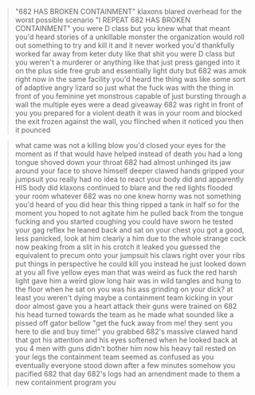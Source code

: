 >"682 HAS BROKEN CONTAINMENT"
>klaxons blared overhead for the worst possible scenario
>"I REPEAT 682 HAS BROKEN CONTAINMENT"
>you were D class but you knew what that meant
>you'd heard stories of a unkillable monster
>the organization would roll out something to try and kill it
>and it never worked
>you'd thankfully worked far away from keter duty like that shit
>you were D class but you weren't a murderer or anything like that
>just press ganged into it
>on the plus side free grub and essentially light duty
>but 682 was amok right now
>in the same facility
>you'd heard the thing was like some sort of adaptive angry lizard
>so just what the fuck was with the thing in front of you
>feminine yet monstrous
>capable of just bursting through a wall
>the multiple eyes were a dead giveaway
>682 was right in front of you
>you prepared for a violent death
>it was in your room and blocked the exit
>frozen against the wall, you flinched when it noticed you
>then it pounced

>what came was not a killing blow
>you'd closed your eyes for the moment
>as if that would have helped
>instead of death you had a long tongue shoved down your throat
>682 had almost unhinged its jaw around your face to shove himself deeper
>clawed hands gripped your jumpsuit
>you really had no idea to react
>your body did
>and apparently HIS body did
>klaxons continued to blare and the red lights flooded your room
>whatever 682 was no one knew
>horny was not something you'd heard of
>you did hear this thing ripped a tank in half
>so for the moment you hoped to not agitate him
>he pulled back from the tongue fucking and you started coughing
>you could have sworn he tested your gag reflex
>he leaned back and sat on your chest
>you got a good, less panicked, look at him
>clearly a him
>due to the whole strange cock now peaking from a slit in his crotch
>it leaked you guessed the equivalent to precum onto your jumpsuit
>his claws right over your ribs put things in perspective
>he could kill you
>instead he just looked down at you
>all five yellow eyes
>man that was weird as fuck
>the red harsh light gave him a weird glow
>long hair was in wild tangles and hung to the floor when he sat on you
>was his ass grinding on your dick?
>at least you weren't dying
>maybe
>a containment team kicking in your door almost gave you a heart attack
>their guns were trained on 682
>his head turned towards the team as he made what sounded like a pissed off gator bellow
>"get the fuck away from me! they sent you here to die and buy time!"
>you grabbed 682's massive clawed hand
>that got his attention and his eyes softened when he looked back at you
>4 men with guns didn't bother him now
>his heavy tail rested on your legs
>the containment team seemed as confused as you
>eventually everyone stood down after a few minutes
>somehow you pacified 682
>that day 682's logs had an amendment made to them
>a new containment program
>you
